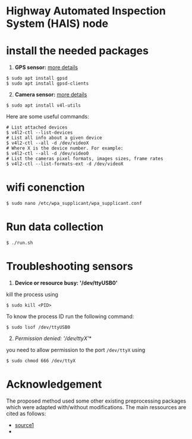 #  Highway Automated Inspection System (HAIS) node

# install the needed  packages

1. **GPS sensor:** [more details](https://gpswebshop.com/blogs/tech-support-by-os-linux/how-to-connect-an-usb-gps-receiver-with-a-linux-computer)

```
$ sudo apt install gpsd
$ sudo apt install gpsd-clients
```

2. **Camera sensor:** [more details](https://jetsonhacks.com/2022/02/02/in-practice-usb-cameras-on-jetson/)

```
$ sudo apt install v4l-utils
```
 
Here are some useful commands:
```
# List attached devices
$ v4l2-ctl --list-devices
# List all info about a given device
$ v4l2-ctl --all -d /dev/videoX
# Where X is the device number. For example:
$ v4l2-ctl --all -d /dev/video0
# List the cameras pixel formats, images sizes, frame rates
$ v4l2-ctl --list-formats-ext -d /dev/videoX
```

# wifi conenction
```
$ sudo nano /etc/wpa_supplicant/wpa_supplicant.conf
```


# Run data collection 
```
$ ./run.sh
```

# Troubleshooting sensors
1. **Device or resource busy: '/dev/ttyUSB0'**

kill the process using
```
$ sudo kill <PID>
```
To know the process ID run the following command:
```
$ sudo lsof /dev/ttyUSB0
```

2. *Permission denied: '/dev/ttyX'**

you need to allow permission to the port ``` /dev/ttyX ``` using 

```
$ sudo chmod 666 /dev/ttyX
```

# Acknowledgement

The proposed method used some other existing preprocessing packages which were adapted with/without modifications. The main ressources are cited as follows:
*  [source1](https://github.com/)
* 